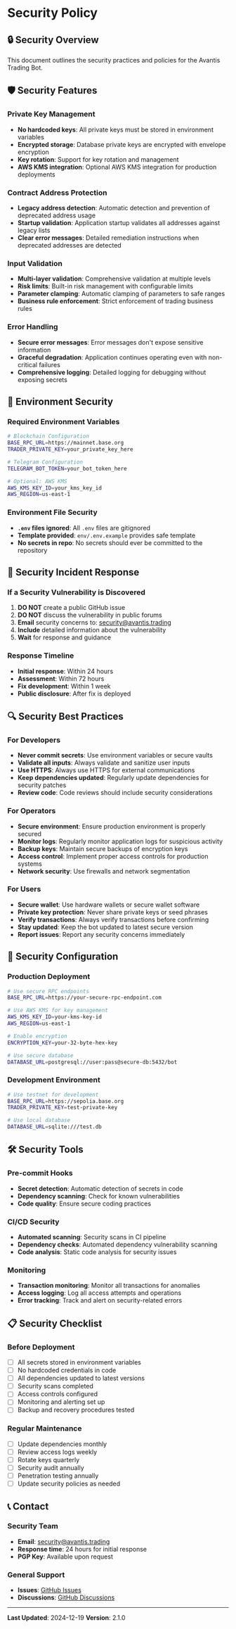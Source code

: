 # Security Policy

## 🔒 Security Overview

This document outlines the security practices and policies for the Avantis Trading Bot.

## 🛡️ Security Features

### Private Key Management
- **No hardcoded keys**: All private keys must be stored in environment variables
- **Encrypted storage**: Database private keys are encrypted with envelope encryption
- **Key rotation**: Support for key rotation and management
- **AWS KMS integration**: Optional AWS KMS integration for production deployments

### Contract Address Protection
- **Legacy address detection**: Automatic detection and prevention of deprecated address usage
- **Startup validation**: Application startup validates all addresses against legacy lists
- **Clear error messages**: Detailed remediation instructions when deprecated addresses are detected

### Input Validation
- **Multi-layer validation**: Comprehensive validation at multiple levels
- **Risk limits**: Built-in risk management with configurable limits
- **Parameter clamping**: Automatic clamping of parameters to safe ranges
- **Business rule enforcement**: Strict enforcement of trading business rules

### Error Handling
- **Secure error messages**: Error messages don't expose sensitive information
- **Graceful degradation**: Application continues operating even with non-critical failures
- **Comprehensive logging**: Detailed logging for debugging without exposing secrets

## 🔐 Environment Security

### Required Environment Variables
```bash
# Blockchain Configuration
BASE_RPC_URL=https://mainnet.base.org
TRADER_PRIVATE_KEY=your_private_key_here

# Telegram Configuration
TELEGRAM_BOT_TOKEN=your_bot_token_here

# Optional: AWS KMS
AWS_KMS_KEY_ID=your_kms_key_id
AWS_REGION=us-east-1
```

### Environment File Security
- **`.env` files ignored**: All `.env` files are gitignored
- **Template provided**: `env/.env.example` provides safe template
- **No secrets in repo**: No secrets should ever be committed to the repository

## 🚨 Security Incident Response

### If a Security Vulnerability is Discovered

1. **DO NOT** create a public GitHub issue
2. **DO NOT** discuss the vulnerability in public forums
3. **Email** security concerns to: security@avantis.trading
4. **Include** detailed information about the vulnerability
5. **Wait** for response and guidance

### Response Timeline
- **Initial response**: Within 24 hours
- **Assessment**: Within 72 hours
- **Fix development**: Within 1 week
- **Public disclosure**: After fix is deployed

## 🔍 Security Best Practices

### For Developers
- **Never commit secrets**: Use environment variables or secure vaults
- **Validate all inputs**: Always validate and sanitize user inputs
- **Use HTTPS**: Always use HTTPS for external communications
- **Keep dependencies updated**: Regularly update dependencies for security patches
- **Review code**: Code reviews should include security considerations

### For Operators
- **Secure environment**: Ensure production environment is properly secured
- **Monitor logs**: Regularly monitor application logs for suspicious activity
- **Backup keys**: Maintain secure backups of encryption keys
- **Access control**: Implement proper access controls for production systems
- **Network security**: Use firewalls and network segmentation

### For Users
- **Secure wallet**: Use hardware wallets or secure wallet software
- **Private key protection**: Never share private keys or seed phrases
- **Verify transactions**: Always verify transactions before confirming
- **Stay updated**: Keep the bot updated to latest secure version
- **Report issues**: Report any security concerns immediately

## 🔧 Security Configuration

### Production Deployment
```bash
# Use secure RPC endpoints
BASE_RPC_URL=https://your-secure-rpc-endpoint.com

# Use AWS KMS for key management
AWS_KMS_KEY_ID=your-kms-key-id
AWS_REGION=us-east-1

# Enable encryption
ENCRYPTION_KEY=your-32-byte-hex-key

# Use secure database
DATABASE_URL=postgresql://user:pass@secure-db:5432/bot
```

### Development Environment
```bash
# Use testnet for development
BASE_RPC_URL=https://sepolia.base.org
TRADER_PRIVATE_KEY=test-private-key

# Use local database
DATABASE_URL=sqlite:///test.db
```

## 🛠️ Security Tools

### Pre-commit Hooks
- **Secret detection**: Automatic detection of secrets in code
- **Dependency scanning**: Check for known vulnerabilities
- **Code quality**: Ensure secure coding practices

### CI/CD Security
- **Automated scanning**: Security scans in CI pipeline
- **Dependency checks**: Automated dependency vulnerability scanning
- **Code analysis**: Static code analysis for security issues

### Monitoring
- **Transaction monitoring**: Monitor all transactions for anomalies
- **Access logging**: Log all access attempts and operations
- **Error tracking**: Track and alert on security-related errors

## 📋 Security Checklist

### Before Deployment
- [ ] All secrets stored in environment variables
- [ ] No hardcoded credentials in code
- [ ] All dependencies updated to latest versions
- [ ] Security scans completed
- [ ] Access controls configured
- [ ] Monitoring and alerting set up
- [ ] Backup and recovery procedures tested

### Regular Maintenance
- [ ] Update dependencies monthly
- [ ] Review access logs weekly
- [ ] Rotate keys quarterly
- [ ] Security audit annually
- [ ] Penetration testing annually
- [ ] Update security policies as needed

## 📞 Contact

### Security Team
- **Email**: security@avantis.trading
- **Response time**: 24 hours for initial response
- **PGP Key**: Available upon request

### General Support
- **Issues**: [GitHub Issues](https://github.com/avantis-trading/avantis-telegram-bot/issues)
- **Discussions**: [GitHub Discussions](https://github.com/avantis-trading/avantis-telegram-bot/discussions)

---

**Last Updated**: 2024-12-19
**Version**: 2.1.0
